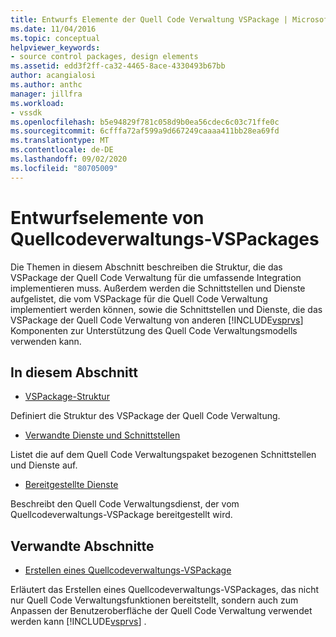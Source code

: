 ```yaml
---
title: Entwurfs Elemente der Quell Code Verwaltung VSPackage | Microsoft-Dokumentation
ms.date: 11/04/2016
ms.topic: conceptual
helpviewer_keywords:
- source control packages, design elements
ms.assetid: edd3f2ff-ca32-4465-8ace-4330493b67bb
author: acangialosi
ms.author: anthc
manager: jillfra
ms.workload:
- vssdk
ms.openlocfilehash: b5e94829f781c058d9b0ea56cdec6c03c71ffe0c
ms.sourcegitcommit: 6cfffa72af599a9d667249caaaa411bb28ea69fd
ms.translationtype: MT
ms.contentlocale: de-DE
ms.lasthandoff: 09/02/2020
ms.locfileid: "80705009"
---
```

# <a name="source-control-vspackage-design-elements"></a>Entwurfselemente von Quellcodeverwaltungs-VSPackages
Die Themen in diesem Abschnitt beschreiben die Struktur, die das VSPackage der Quell Code Verwaltung für die umfassende Integration implementieren muss. Außerdem werden die Schnittstellen und Dienste aufgelistet, die vom VSPackage für die Quell Code Verwaltung implementiert werden können, sowie die Schnittstellen und Dienste, die das VSPackage der Quell Code Verwaltung von anderen [!INCLUDE[vsprvs](../../code-quality/includes/vsprvs_md.md)] Komponenten zur Unterstützung des Quell Code Verwaltungsmodells verwenden kann.

## <a name="in-this-section"></a>In diesem Abschnitt
- [VSPackage-Struktur](../../extensibility/internals/vspackage-structure-source-control-vspackage.md)

 Definiert die Struktur des VSPackage der Quell Code Verwaltung.

- [Verwandte Dienste und Schnittstellen](../../extensibility/internals/related-services-and-interfaces-source-control-vspackage.md)

 Listet die auf dem Quell Code Verwaltungspaket bezogenen Schnittstellen und Dienste auf.

- [Bereitgestellte Dienste](../../extensibility/internals/services-provided-source-control-vspackage.md)

 Beschreibt den Quell Code Verwaltungsdienst, der vom Quellcodeverwaltungs-VSPackage bereitgestellt wird.

## <a name="related-sections"></a>Verwandte Abschnitte
- [Erstellen eines Quellcodeverwaltungs-VSPackage](../../extensibility/internals/creating-a-source-control-vspackage.md)

 Erläutert das Erstellen eines Quellcodeverwaltungs-VSPackages, das nicht nur Quell Code Verwaltungsfunktionen bereitstellt, sondern auch zum Anpassen der Benutzeroberfläche der Quell Code Verwaltung verwendet werden kann [!INCLUDE[vsprvs](../../code-quality/includes/vsprvs_md.md)] .
